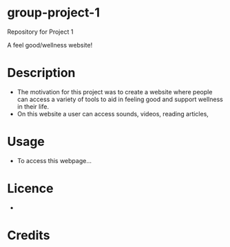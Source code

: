 # group-project-1
Repository for Project 1

A feel good/wellness website!

# Description
- The motivation for this project was to create a website where people can access a variety of tools to aid in feeling good and support wellness in their life. 
- On this website a user can access sounds, videos, reading articles, 

# Usage

- To access this webpage...

# Licence
- 

# Credits
